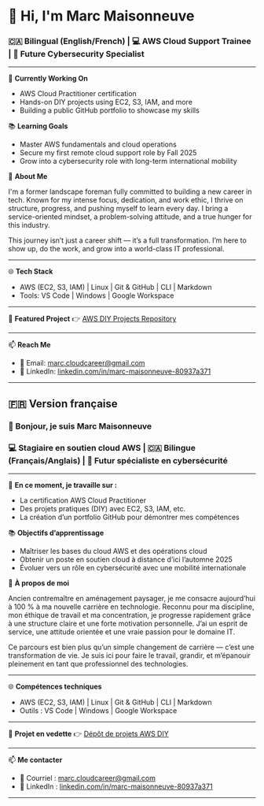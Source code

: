 # 👋 Hi, I'm Marc Maisonneuve

### 🇨🇦 Bilingual (English/French) | 💻 AWS Cloud Support Trainee | 🚀 Future Cybersecurity Specialist

---

🔧 **Currently Working On**
- AWS Cloud Practitioner certification
- Hands-on DIY projects using EC2, S3, IAM, and more
- Building a public GitHub portfolio to showcase my skills

📚 **Learning Goals**
- Master AWS fundamentals and cloud operations
- Secure my first remote cloud support role by Fall 2025
- Grow into a cybersecurity role with long-term international mobility

🌟 **About Me**

I'm a former landscape foreman fully committed to building a new career in tech. Known for my intense focus, dedication, and work ethic, I thrive on structure, progress, and pushing myself to learn every day. I bring a service-oriented mindset, a problem-solving attitude, and a true hunger for this industry.

This journey isn’t just a career shift — it’s a full transformation. I’m here to show up, do the work, and grow into a world-class IT professional.

---

🌐 **Tech Stack**
- AWS (EC2, S3, IAM) | Linux | Git & GitHub | CLI | Markdown
- Tools: VS Code | Windows | Google Workspace

---

📁 **Featured Project**
👉 [AWS DIY Projects Repository](https://github.com/Marccloudtech/aws-diy-projects)

---

📫 **Reach Me**
- 📧 Email: [marc.cloudcareer@gmail.com](mailto:marc.cloudcareer@gmail.com)
- 🔗 LinkedIn: [linkedin.com/in/marc-maisonneuve-80937a371](https://www.linkedin.com/in/marc-maisonneuve-80937a371)

---

## 🇫🇷 Version française

### 👋 Bonjour, je suis Marc Maisonneuve

### 💻 Stagiaire en soutien cloud AWS | 🇨🇦 Bilingue (Français/Anglais) | 🚀 Futur spécialiste en cybersécurité

---

🔧 **En ce moment, je travaille sur :**
- La certification AWS Cloud Practitioner
- Des projets pratiques (DIY) avec EC2, S3, IAM, etc.
- La création d’un portfolio GitHub pour démontrer mes compétences

📚 **Objectifs d’apprentissage**
- Maîtriser les bases du cloud AWS et des opérations cloud
- Obtenir un poste en soutien cloud à distance d’ici l’automne 2025
- Évoluer vers un rôle en cybersécurité avec une mobilité internationale

🌟 **À propos de moi**

Ancien contremaître en aménagement paysager, je me consacre aujourd’hui à 100 % à ma nouvelle carrière en technologie. Reconnu pour ma discipline, mon éthique de travail et ma concentration, je progresse rapidement grâce à une structure claire et une forte motivation personnelle. J’ai un esprit de service, une attitude orientée et une vraie passion pour le domaine IT.

Ce parcours est bien plus qu’un simple changement de carrière — c’est une transformation de vie. Je suis ici pour faire le travail, grandir, et m’épanouir pleinement en tant que professionnel des technologies.

---

🌐 **Compétences techniques**
- AWS (EC2, S3, IAM) | Linux | Git & GitHub | CLI | Markdown  
- Outils : VS Code | Windows | Google Workspace

---

📁 **Projet en vedette**
👉 [Dépôt de projets AWS DIY](https://github.com/Marccloudtech/aws-diy-projects)

---

📫 **Me contacter**
- 📧 Courriel : [marc.cloudcareer@gmail.com](mailto:marc.cloudcareer@gmail.com)
- 🔗 LinkedIn : [linkedin.com/in/marc-maisonneuve-80937a371](https://www.linkedin.com/in/marc-maisonneuve-80937a371)

---

